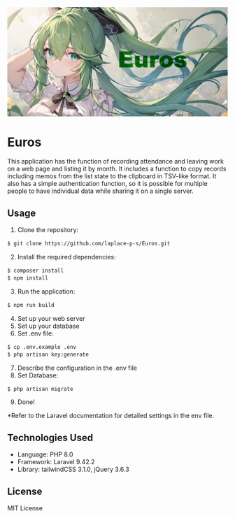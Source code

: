 <div><img src="./doc/images/main_banner.png" alt="Euros main banner" /></div>

# Euros
This application has the function of recording attendance and leaving work on a web page and listing it by month.
It includes a function to copy records including memos from the list state to the clipboard in TSV-like format.
It also has a simple authentication function, so it is possible for multiple people to have individual data while sharing it on a single server.

## Usage
1. Clone the repository:
```bash
$ git clone https://github.com/laplace-p-s/Euros.git
```
2. Install the required dependencies:
```bash
$ composer install
$ npm install
```
3. Run the application:
```bash
$ npm run build
```
4. Set up your web server
5. Set up your database
6. Set .env file:
```bash
$ cp .env.example .env
$ php artisan key:generate
```
7. Describe the configuration in the .env file
8. Set Database:
```bash
$ php artisan migrate
```
9. Done!  

*Refer to the Laravel documentation for detailed settings in the env file.

## Technologies Used
- Language: PHP 8.0
- Framework: Laravel 9.42.2
- Library: tailwindCSS 3.1.0, jQuery 3.6.3


## License
MIT License
